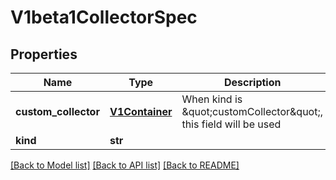 # V1beta1CollectorSpec

## Properties
Name | Type | Description | Notes
------------ | ------------- | ------------- | -------------
**custom_collector** | [**V1Container**](V1Container.md) | When kind is \&quot;customCollector\&quot;, this field will be used | [optional] 
**kind** | **str** |  | 

[[Back to Model list]](../README.md#documentation-for-models) [[Back to API list]](../README.md#documentation-for-api-endpoints) [[Back to README]](../README.md)


